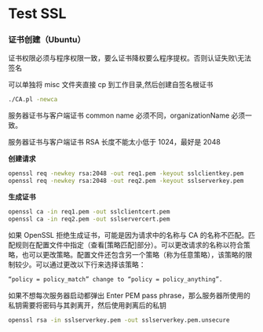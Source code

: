 # Test SSL

### 证书创建（Ubuntu）

证书权限必须与程序权限一致，要么证书降权要么程序提权。否则认证失败\无法签名

可以单独将 misc 文件夹直接 cp 到工作目录,然后创建自签名根证书

```bash
./CA.pl -newca
```

服务器证书与客户端证书 common name 必须不同，organizationName 必须一致。

服务器证书与客户端证书 RSA 长度不能太小低于 1024，最好是 2048

**创建请求**

```bash
openssl req -newkey rsa:2048 -out req1.pem -keyout sslclientkey.pem
openssl req -newkey rsa:2048 -out req2.pem -keyout sslserverkey.pem
```

**生成证书**

```bash
openssl ca -in req1.pem -out sslclientcert.pem
openssl ca -in req2.pem -out sslservercert.pem
```

如果 OpenSSL 拒绝生成证书，可能是因为请求中的名称与 CA 的名称不匹配。匹配规则在配置文件中指定（查看[策略匹配]部分）。可以更改请求的名称以符合策略，也可以更改策略。配置文件还包含另一个策略（称为任意策略），该策略的限制较少。可以通过更改以下行来选择该策略：

```bash
“policy = policy_match” change to “policy = policy_anything”.
```

如果不想每次服务器启动都弹出 Enter PEM pass phrase，那么服务器所使用的私钥需要将密码与其剥离开，然后使用剥离后的私钥

```bash
openssl rsa -in sslserverkey.pem -out sslserverkey.pem.unsecure
```
